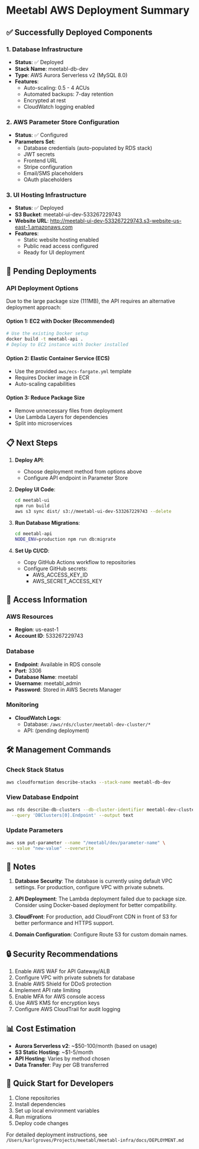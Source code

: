 # Meetabl AWS Deployment Summary

## ✅ Successfully Deployed Components

### 1. Database Infrastructure
- **Status**: ✅ Deployed
- **Stack Name**: meetabl-db-dev
- **Type**: AWS Aurora Serverless v2 (MySQL 8.0)
- **Features**:
  - Auto-scaling: 0.5 - 4 ACUs
  - Automated backups: 7-day retention
  - Encrypted at rest
  - CloudWatch logging enabled

### 2. AWS Parameter Store Configuration
- **Status**: ✅ Configured
- **Parameters Set**:
  - Database credentials (auto-populated by RDS stack)
  - JWT secrets
  - Frontend URL
  - Stripe configuration
  - Email/SMS placeholders
  - OAuth placeholders

### 3. UI Hosting Infrastructure
- **Status**: ✅ Deployed
- **S3 Bucket**: meetabl-ui-dev-533267229743
- **Website URL**: http://meetabl-ui-dev-533267229743.s3-website-us-east-1.amazonaws.com
- **Features**:
  - Static website hosting enabled
  - Public read access configured
  - Ready for UI deployment

## 🚧 Pending Deployments

### API Deployment Options

Due to the large package size (111MB), the API requires an alternative deployment approach:

#### Option 1: EC2 with Docker (Recommended)
```bash
# Use the existing Docker setup
docker build -t meetabl-api .
# Deploy to EC2 instance with Docker installed
```

#### Option 2: Elastic Container Service (ECS)
- Use the provided `aws/ecs-fargate.yml` template
- Requires Docker image in ECR
- Auto-scaling capabilities

#### Option 3: Reduce Package Size
- Remove unnecessary files from deployment
- Use Lambda Layers for dependencies
- Split into microservices

## 📋 Next Steps

1. **Deploy API**:
   - Choose deployment method from options above
   - Configure API endpoint in Parameter Store

2. **Deploy UI Code**:
   ```bash
   cd meetabl-ui
   npm run build
   aws s3 sync dist/ s3://meetabl-ui-dev-533267229743 --delete
   ```

3. **Run Database Migrations**:
   ```bash
   cd meetabl-api
   NODE_ENV=production npm run db:migrate
   ```

4. **Set Up CI/CD**:
   - Copy GitHub Actions workflow to repositories
   - Configure GitHub secrets:
     - AWS_ACCESS_KEY_ID
     - AWS_SECRET_ACCESS_KEY

## 🔗 Access Information

### AWS Resources
- **Region**: us-east-1
- **Account ID**: 533267229743

### Database
- **Endpoint**: Available in RDS console
- **Port**: 3306
- **Database Name**: meetabl
- **Username**: meetabl_admin
- **Password**: Stored in AWS Secrets Manager

### Monitoring
- **CloudWatch Logs**:
  - Database: `/aws/rds/cluster/meetabl-dev-cluster/*`
  - API: (pending deployment)

## 🛠️ Management Commands

### Check Stack Status
```bash
aws cloudformation describe-stacks --stack-name meetabl-db-dev
```

### View Database Endpoint
```bash
aws rds describe-db-clusters --db-cluster-identifier meetabl-dev-cluster \
  --query 'DBClusters[0].Endpoint' --output text
```

### Update Parameters
```bash
aws ssm put-parameter --name "/meetabl/dev/parameter-name" \
  --value "new-value" --overwrite
```

## 📝 Notes

1. **Database Security**: The database is currently using default VPC settings. For production, configure VPC with private subnets.

2. **API Deployment**: The Lambda deployment failed due to package size. Consider using Docker-based deployment for better compatibility.

3. **CloudFront**: For production, add CloudFront CDN in front of S3 for better performance and HTTPS support.

4. **Domain Configuration**: Configure Route 53 for custom domain names.

## 🔒 Security Recommendations

1. Enable AWS WAF for API Gateway/ALB
2. Configure VPC with private subnets for database
3. Enable AWS Shield for DDoS protection
4. Implement API rate limiting
5. Enable MFA for AWS console access
6. Use AWS KMS for encryption keys
7. Configure AWS CloudTrail for audit logging

## 📊 Cost Estimation

- **Aurora Serverless v2**: ~$50-100/month (based on usage)
- **S3 Static Hosting**: ~$1-5/month
- **API Hosting**: Varies by method chosen
- **Data Transfer**: Pay per GB transferred

## 🚀 Quick Start for Developers

1. Clone repositories
2. Install dependencies
3. Set up local environment variables
4. Run migrations
5. Deploy code changes

For detailed deployment instructions, see `/Users/karlgroves/Projects/meetabl/meetabl-infra/docs/DEPLOYMENT.md`